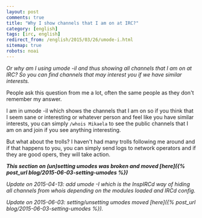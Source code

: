 ```yaml
---
layout: post
comments: true
title: "Why I show channels that I am on at IRC?"
category: [english]
tags: [irc, english]
redirect_from: /english/2015/03/26/umode-i.html
sitemap: true
robots: noai
---
```


_Or why am I using umode -iI and thus showing all channels that I am on at
IRC? So you can find channels that may interest you if we have similar
interests._

People ask this question from me a lot, often the same people as they don't
remember my answer.

I am in umode -iI which shows the channels that I am on so if you think
that I seem sane or interesting or whatever person and feel like you have
similar interests, you can simply `/whois Mikaela` to see the public
channels that I am on and join if you see anything interesting.

But what about the trolls? I haven't had many trolls following me around
and if that happens to you, you can simply send logs to network operators
and if they are good opers, they will take action.

**_This section on (un)setting umodes was broken and moved [here]({% post_url blog/2015-06-03-setting-umodes %})_**

_Update on 2015-04-13: add umode -I which is the InspIRCd way of hiding
all channels from whois depending on the modules loaded and IRCd config._

_Update on 2015-06-03: setting/unsetting umodes moved [here]({% post_url blog/2015-06-03-setting-umodes %})._
